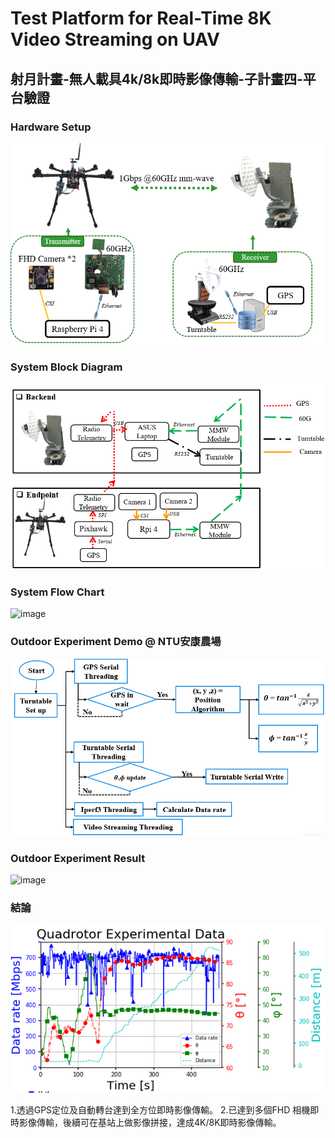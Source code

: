 # Test Platform for Real-Time 8K Video Streaming on UAV
## 射月計畫-無人載具4k/8k即時影像傳輸-子計畫四-平台驗證
### Hardware Setup
![image](擷取0.PNG)


### System Block Diagram
![image](擷取1.PNG)

### System Flow Chart
![image](擷取2.PNG)

### Outdoor Experiment Demo @ NTU安康農場
![image](擷取3.PNG)

### Outdoor Experiment Result
![image](擷取4.PNG)


### 結論
![image](擷取5.PNG)

1.透過GPS定位及自動轉台達到全方位即時影像傳輸。
2.已達到多個FHD 相機即時影像傳輸，後續可在基站上做影像拼接，達成4K/8K即時影像傳輸。
